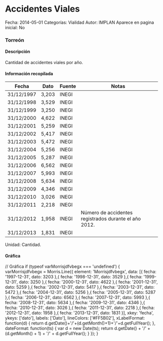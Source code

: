 Accidentes Viales
=====

Fecha: 2014-05-01
Categorías: Vialidad
Autor: IMPLAN
Aparece en pagina inicial: No

### Torreón

#### Descripción

Cantidad de accidentes viales por año.

<!-- break -->

#### Información recopilada

<table class="table table-hover table-bordered matriz">
  <thead>
    <tr><th>Fecha</th><th>Dato</th><th>Fuente</th><th>Notas</th></tr>
  </thead>
  <tbody>
    <tr><td class="centrado">31/12/1997</td><td class="derecha">3,203</td><td>INEGI</td><td></td></tr>
    <tr><td class="centrado">31/12/1998</td><td class="derecha">3,529</td><td>INEGI</td><td></td></tr>
    <tr><td class="centrado">31/12/1999</td><td class="derecha">3,250</td><td>INEGI</td><td></td></tr>
    <tr><td class="centrado">31/12/2000</td><td class="derecha">4,622</td><td>INEGI</td><td></td></tr>
    <tr><td class="centrado">31/12/2001</td><td class="derecha">5,259</td><td>INEGI</td><td></td></tr>
    <tr><td class="centrado">31/12/2002</td><td class="derecha">5,417</td><td>INEGI</td><td></td></tr>
    <tr><td class="centrado">31/12/2003</td><td class="derecha">5,472</td><td>INEGI</td><td></td></tr>
    <tr><td class="centrado">31/12/2004</td><td class="derecha">5,256</td><td>INEGI</td><td></td></tr>
    <tr><td class="centrado">31/12/2005</td><td class="derecha">5,287</td><td>INEGI</td><td></td></tr>
    <tr><td class="centrado">31/12/2006</td><td class="derecha">6,562</td><td>INEGI</td><td></td></tr>
    <tr><td class="centrado">31/12/2007</td><td class="derecha">5,993</td><td>INEGI</td><td></td></tr>
    <tr><td class="centrado">31/12/2008</td><td class="derecha">5,634</td><td>INEGI</td><td></td></tr>
    <tr><td class="centrado">31/12/2009</td><td class="derecha">4,346</td><td>INEGI</td><td></td></tr>
    <tr><td class="centrado">31/12/2010</td><td class="derecha">3,026</td><td>INEGI</td><td></td></tr>
    <tr><td class="centrado">31/12/2011</td><td class="derecha">2,218</td><td>INEGI</td><td></td></tr>
    <tr><td class="centrado">31/12/2012</td><td class="derecha">1,958</td><td>INEGI</td><td>Número de accidentes registrados durante el año 2012.</td></tr>
    <tr><td class="centrado">31/12/2013</td><td class="derecha">1,831</td><td>INEGI</td><td></td></tr>
  </tbody>
</table>

Unidad: Cantidad.

#### Gráfica

<div id="Morrisjdfvbegx" class="grafica"></div>
  // Gráfica
  if (typeof varMorrisjdfvbegx === 'undefined') {
    varMorrisjdfvbegx = Morris.Line({
      element: 'Morrisjdfvbegx',
      data: [{ fecha: '1997-12-31', dato: 3203 },{ fecha: '1998-12-31', dato: 3529 },{ fecha: '1999-12-31', dato: 3250 },{ fecha: '2000-12-31', dato: 4622 },{ fecha: '2001-12-31', dato: 5259 },{ fecha: '2002-12-31', dato: 5417 },{ fecha: '2003-12-31', dato: 5472 },{ fecha: '2004-12-31', dato: 5256 },{ fecha: '2005-12-31', dato: 5287 },{ fecha: '2006-12-31', dato: 6562 },{ fecha: '2007-12-31', dato: 5993 },{ fecha: '2008-12-31', dato: 5634 },{ fecha: '2009-12-31', dato: 4346 },{ fecha: '2010-12-31', dato: 3026 },{ fecha: '2011-12-31', dato: 2218 },{ fecha: '2012-12-31', dato: 1958 },{ fecha: '2013-12-31', dato: 1831 }],
      xkey: 'fecha',
      ykeys: ['dato'],
      labels: ['Dato'],
      lineColors: ['#FF5B02'],
      xLabelFormat: function(d) { return d.getDate()+'/'+(d.getMonth()+1)+'/'+d.getFullYear(); },
      dateFormat: function(ts) { var d = new Date(ts); return d.getDate() + '/' + (d.getMonth() + 1) + '/' + d.getFullYear(); }
    });
  }
